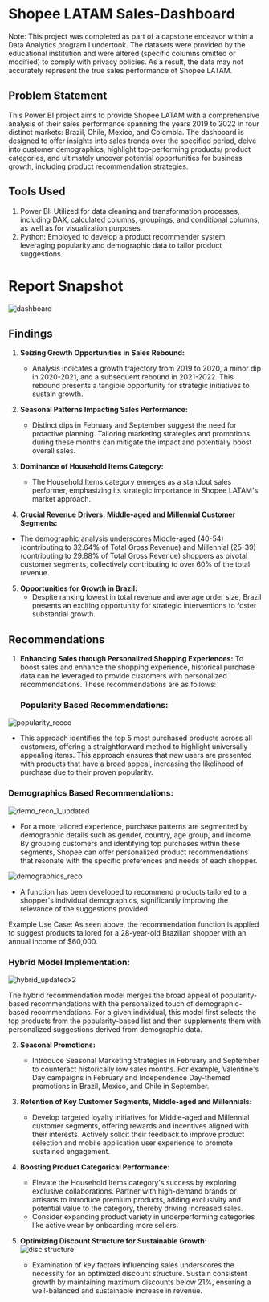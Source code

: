 # Shopee LATAM Sales-Dashboard

Note: This project was completed as part of a capstone endeavor within a Data Analytics program I undertook. The datasets were provided by the educational institution and were altered (specific columns omitted or modified) to comply with privacy policies. As a result, the data may not accurately represent the true sales performance of Shopee LATAM.

## Problem Statement

This Power BI project aims to provide Shopee LATAM with a comprehensive analysis of their sales performance spanning the years 2019 to 2022 in four distinct markets: Brazil, Chile, Mexico, and Colombia. The dashboard is designed to offer insights into sales trends over the specified period, delve into customer demographics, highlight top-performing products/ product categories, and ultimately uncover potential opportunities for business growth, including product recommendation strategies.

## Tools Used
1. Power BI: Utilized for data cleaning and transformation processes, including DAX, calculated columns, groupings, and conditional columns, as well as for visualization purposes.
2. Python: Employed to develop a product recommender system, leveraging popularity and demographic data to tailor product suggestions.

 # Report Snapshot
 
![dashboard](https://github.com/Pearlyn-B/da-portfolio/assets/80374547/4b85e2a9-232d-4490-a026-b22bb65bf6d5)


## Findings

1. **Seizing Growth Opportunities in Sales Rebound:**
   - Analysis indicates a growth trajectory from 2019 to 2020, a minor dip in 2020-2021, and a subsequent rebound in 2021-2022. This rebound presents a tangible opportunity for strategic initiatives to sustain growth.

2. **Seasonal Patterns Impacting Sales Performance:**
   - Distinct dips in February and September suggest the need for proactive planning. Tailoring marketing strategies and promotions during these months can mitigate the impact and potentially boost overall sales.

3. **Dominance of Household Items Category:**
   - The Household Items category emerges as a standout sales performer, emphasizing its strategic importance in Shopee LATAM's market approach.

4. **Crucial Revenue Drivers: Middle-aged and Millennial Customer Segments:**
-  The demographic analysis underscores Middle-aged (40-54) (contributing to 32.64% of Total Gross Revenue) and Millennial (25-39) (contributing to 29.88% of Total Gross Revenue) shoppers as pivotal customer segments, collectively contributing to over 60% of the total revenue.

5. **Opportunities for Growth in Brazil:**
   - Despite ranking lowest in total revenue and average order size, Brazil presents an exciting opportunity for strategic interventions to foster substantial growth.

## Recommendations

1. **Enhancing Sales through Personalized Shopping Experiences:**
To boost sales and enhance the shopping experience, historical purchase data can be leveraged to provide customers with personalized recommendations. These recommendations are as follows:

   ### Popularity Based Recommendations:
![popularity_recco](https://github.com/Pearlyn-B/da-portfolio/assets/80374547/7deabc2f-2c7b-4e14-b8fd-30a366b142bc)

   -  This approach identifies the top 5 most purchased products across all customers, offering a straightforward method to highlight universally appealing items. This approach ensures that new users are presented with products that have a broad appeal, increasing the likelihood of purchase due to their proven popularity.
   
   ### Demographics Based Recommendations:
![demo_reco_1_updated](https://github.com/Pearlyn-B/da-portfolio/assets/80374547/4411d97e-fde8-4359-a584-9aeef70fd4f9)

   - For a more tailored experience, purchase patterns are segmented by demographic details such as gender, country, age group, and income. By grouping customers and identifying top purchases within these segments, Shopee can offer personalized product recommendations that resonate with the specific preferences and needs of each shopper.
      
![demographics_reco](https://github.com/Pearlyn-B/da-portfolio/assets/80374547/d71ff00d-83eb-44b8-8a20-5d67673e75f8)
   - A function has been developed to recommend products tailored to a shopper's individual demographics, significantly improving the relevance of the suggestions provided.

Example Use Case:
As seen above, the recommendation function is applied to suggest products tailored for a 28-year-old Brazilian shopper with an annual income of $60,000.

   ### Hybrid Model Implementation:
![hybrid_updatedx2](https://github.com/Pearlyn-B/da-portfolio/assets/80374547/44c50795-9daf-4e81-9e8b-8a0f3800eea8)

The hybrid recommendation model merges the broad appeal of popularity-based recommendations with the personalized touch of demographic-based recommendations. For a given individual, this model first selects the top products from the popularity-based list and then supplements them with personalized suggestions derived from demographic data.

2. **Seasonal Promotions:**
   - Introduce Seasonal Marketing Strategies in February and September to counteract historically low sales months. For example, Valentine's Day campaigns in February and Independence Day-themed promotions in Brazil, Mexico, and Chile in September.

3. **Retention of Key Customer Segments, Middle-aged and Millennials:**
   - Develop targeted loyalty initiatives for Middle-aged and Millennial customer segments, offering rewards and incentives aligned with their interests. Actively solicit their feedback to improve product selection and mobile application user experience to promote sustained engagement.

4. **Boosting Product Categorical Performance:**
   - Elevate the Household Items category's success by exploring exclusive collaborations. Partner with high-demand brands or artisans to introduce premium products, adding exclusivity and potential value to the category, thereby driving increased sales.
   - Consider expanding product variety in underperforming categories like active wear by onboarding more sellers.

5. **Optimizing Discount Structure for Sustainable Growth:**
 ![disc structure](https://github.com/Pearlyn-B/da-portfolio/assets/80374547/b8cb999f-7698-4665-9fdc-b5b4b4cff71f)
   - Examination of key factors influencing sales underscores the necessity for an optimized discount structure. Sustain consistent growth by maintaining maximum discounts below 21%, ensuring a well-balanced and sustainable increase in revenue.
